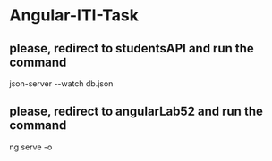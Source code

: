# Angular-ITI-Task

## please, redirect to studentsAPI and run the command
  json-server --watch db.json

## please, redirect to angularLab52 and run the command
  ng serve -o
